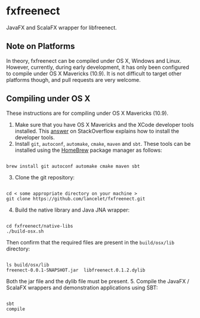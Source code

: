 fxfreenect
==========

JavaFX and ScalaFX wrapper for libfreenect.

Note on Platforms
-----------------

In theory, fxfreenect can be compiled under OS X, Windows and Linux.  However,
currently, during early development, it has only been configured to compile
under OS X Mavericks (10.9).  It is not difficult to target other platforms
though, and pull requests are very welcome.

Compiling under OS X
--------------------

These instructions are for compiling under OS X Mavericks (10.9).

1. Make sure that you have OS X Mavericks and the XCode developer tools
installed.  This [answer](http://stackoverflow.com/a/18216866) on 
StackOverflow explains how to install the developer tools.
2. Install `git`, `autoconf`, `automake`, `cmake`, `maven` and `sbt`.  These
tools can be installed using the [HomeBrew](http://brew.sh) package manager
as follows:
```

brew install git autoconf automake cmake maven sbt
```
3. Clone the git repository:
```

cd < some appropriate directory on your machine >
git clone https://github.com/lancelet/fxfreenect.git
```
4. Build the native library and Java JNA wrapper:
```

cd fxfreenect/native-libs
./build-osx.sh
```
Then confirm that the required files are present in the `build/osx/lib` 
directory:
```

ls build/osx/lib
freenect-0.0.1-SNAPSHOT.jar  libfreenect.0.1.2.dylib
```
Both the jar file and the dylib file must be present.
5. Compile the JavaFX / ScalaFX wrappers and demonstration applications using
SBT:
```

sbt
compile
```
